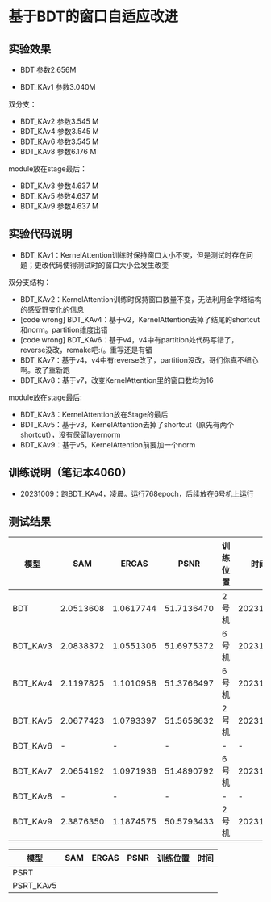 
# 基于BDT的窗口自适应改进
## 实验效果

* BDT 参数2.656M

* BDT_KAv1 参数3.040M

双分支：

* BDT_KAv2 参数3.545 M
* BDT_KAv4 参数3.545 M
* BDT_KAv6 参数3.545 M
* BDT_KAv8 参数6.176 M

module放在stage最后：

* BDT_KAv3 参数4.637 M
* BDT_KAv5 参数4.637 M
* BDT_KAv9 参数4.637 M


## 实验代码说明

* BDT_KAv1：KernelAttention训练时保持窗口大小不变，但是测试时存在问题；更改代码使得测试时的窗口大小会发生改变

双分支结构：

* BDT_KAv2：KernelAttention训练时保持窗口数量不变，无法利用金字塔结构的感受野变化的信息
* [code wrong] BDT_KAv4：基于v2，KernelAttention去掉了结尾的shortcut和norm。partition维度出错
* [code wrong] BDT_KAv6：基于v4，v4中有partition处代码写错了，reverse没改，remake吧:(。重写还是有错
* BDT_KAv7：基于v4，v4中有reverse改了，partition没改，哥们你真不细心啊。改了重新跑
* BDT_KAv8：基于v7，改变KernelAttention里的窗口数均为16

module放在stage最后:

* BDT_KAv3：KernelAttention放在Stage的最后
* BDT_KAv5：基于v3，KernelAttention去掉了shortcut（原先有两个shortcut），没有保留layernorm
* BDT_KAv9：基于v5，KernelAttention前要加一个norm


## 训练说明（笔记本4060）

* 20231009：跑BDT_KAv4，凌晨。运行768epoch，后续放在6号机上运行


## 测试结果

|模型|SAM|ERGAS|PSNR|训练位置|时间|
|----|----|----|----|----|----|
|BDT|2.0513608|1.0617744|51.7136470|2号机|20231008|
|BDT_KAv3|2.0838372|1.0551306|51.6975372|6号机|20231008|
|BDT_KAv4|2.1197825|1.1010958|51.3766497|6号机|20231009|
|BDT_KAv5|2.0677423|1.0793397|51.5658632|2号机|20231009|
|BDT_KAv6|-|-|-|-|-|
|BDT_KAv7|2.0654192|1.0971936|51.4890792|6号机|20231010|
|BDT_KAv8|-|-|-|-|-|
|BDT_KAv9|2.3876350|1.1874575|50.5793433|2号机|20231010|

|模型|SAM|ERGAS|PSNR|训练位置|时间|
|----|----|----|----|----|----|
|PSRT||||||
|PSRT_KAv5||||||